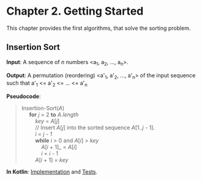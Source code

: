 Chapter 2. Getting Started
==========================

This chapter provides the first algorithms, that solve the sorting problem.

## Insertion Sort

**Input**: A sequence of _n_ numbers \<a<sub>1</sub>, a<sub>2</sub>, ..., a<sub>n</sub>\>.

**Output**: A permutation (reordering) \<a'<sub>1</sub>, a'<sub>2</sub>, ..., a'<sub>n</sub>\> of the input sequence such that
a'<sub>1</sub> <= a'<sub>2</sub> <= ... <= a'<sub>n</sub>

**Pseudocode**:
>Insertion-Sort(_A_)  
&nbsp;&nbsp;&nbsp;&nbsp;    **for** _j_ = 2 **to** _A_._length_  
&nbsp;&nbsp;&nbsp;&nbsp;&nbsp;&nbsp;&nbsp;&nbsp;        _key_ = _A_\[_j_]  
&nbsp;&nbsp;&nbsp;&nbsp;&nbsp;&nbsp;&nbsp;&nbsp;        // Insert _A_\[_j_] into the sorted sequence _A_\[1.._j_ - 1].  
&nbsp;&nbsp;&nbsp;&nbsp;&nbsp;&nbsp;&nbsp;&nbsp;        _i_ = _j - 1_  
&nbsp;&nbsp;&nbsp;&nbsp;&nbsp;&nbsp;&nbsp;&nbsp;        **while** _i_ > 0 and _A_\[_i_] > _key_  
&nbsp;&nbsp;&nbsp;&nbsp;&nbsp;&nbsp;&nbsp;&nbsp;&nbsp;&nbsp;&nbsp;&nbsp;            _A_\[_i_ + 1]_ = _A_\[_i_]  
&nbsp;&nbsp;&nbsp;&nbsp;&nbsp;&nbsp;&nbsp;&nbsp;&nbsp;&nbsp;&nbsp;&nbsp;            _i_ = _i_ - 1  
&nbsp;&nbsp;&nbsp;&nbsp;&nbsp;&nbsp;&nbsp;&nbsp;        _A_\[_i_ + 1] = _key_  

**In Kotlin**: [Implementation](../src/main/kotlin/chapter02/InsertionSort.kt) and [Tests](../src/test/kotlin/chapter02/InsertionSortTest.kt).